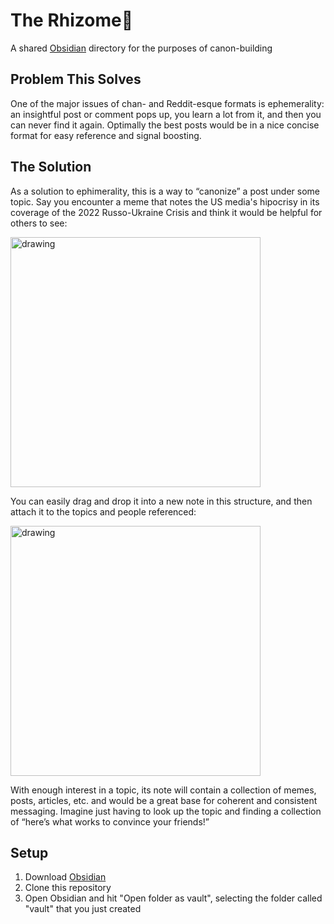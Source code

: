 # The Rhizome🦠
A shared [Obsidian](https://obsidian.md/) directory for the purposes of canon-building

## Problem This Solves
One of the major issues of chan- and Reddit-esque formats is ephemerality: an insightful post or comment pops up, you learn a lot from it, and then you can never find it again. Optimally the best posts would be in a nice concise format for easy reference and signal boosting.

## The Solution
As a solution to ephimerality, this is a way to “canonize” a post under some topic. Say you encounter a meme that notes the US media's hipocrisy in its coverage of the 2022 Russo-Ukraine Crisis and think it would be helpful for others to see:

<img src="https://user-images.githubusercontent.com/102427849/160250912-770f6f83-34fb-4d21-8d00-18b443da9653.jpg" alt="drawing" width="400"/>

You can easily drag and drop it into a new note in this structure, and then attach it to the topics and people referenced:

<img src="https://user-images.githubusercontent.com/102427849/160251270-35f169fa-1318-4cd1-b7b0-54192d922d0e.png" alt="drawing" width="400"/>

With enough interest in a topic, its note will contain a collection of memes, posts, articles, etc. and would be a great base for coherent and consistent messaging. Imagine just having to look up the topic and finding a collection of “here’s what works to convince your friends!”

## Setup
1. Download [Obsidian](https://obsidian.md/)
2. Clone this repository
3. Open Obsidian and hit "Open folder as vault", selecting the folder called "vault" that you just created
